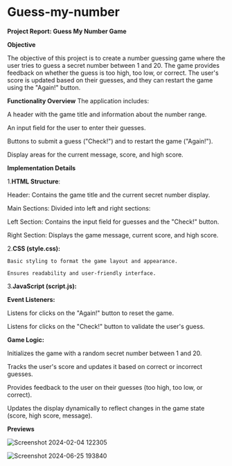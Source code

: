 # Guess-my-number

**Project Report: Guess My Number Game**

**Objective**

The objective of this project is to create a number guessing game where the user tries to guess a secret number between 1 and 20. The game provides feedback on whether the guess is too high, too low, or correct. The user's score is updated based on their guesses, and they can restart the game using the "Again!" button.

**Functionality Overview**
The application includes:

A header with the game title and information about the number range.

An input field for the user to enter their guesses.

Buttons to submit a guess ("Check!") and to restart the game ("Again!").

Display areas for the current message, score, and high score.

**Implementation Details**

1.**HTML Structure**:

   Header: Contains the game title and the current secret number display.
   
   Main Sections: Divided into left and right sections:
   
   Left Section: Contains the input field for guesses and the "Check!" button.
   
   Right Section: Displays the game message, current score, and high score.
   
2.**CSS (style.css):**

    Basic styling to format the game layout and appearance.
   
    Ensures readability and user-friendly interface.
   
3.**JavaScript (script.js):**

 **Event Listeners:**
 
   Listens for clicks on the "Again!" button to reset the game.
   
   Listens for clicks on the "Check!" button to validate the user's guess.
   
**Game Logic:**
  
   Initializes the game with a random secret number between 1 and 20.
   
  Tracks the user's score and updates it based on correct or incorrect guesses.
   
   Provides feedback to the user on their guesses (too high, too low, or correct).
   
   Updates the display dynamically to reflect changes in the game state (score, high score, message).

**Previews**

![Screenshot 2024-02-04 122305](https://github.com/satvikcu21/Form-validation/assets/150938638/fa62d381-904d-457b-a5a7-163e3f692df2)


![Screenshot 2024-06-25 193840](https://github.com/satvikcu21/Form-validation/assets/150938638/77d1a669-4406-491c-9358-aed4ea7b713b)
